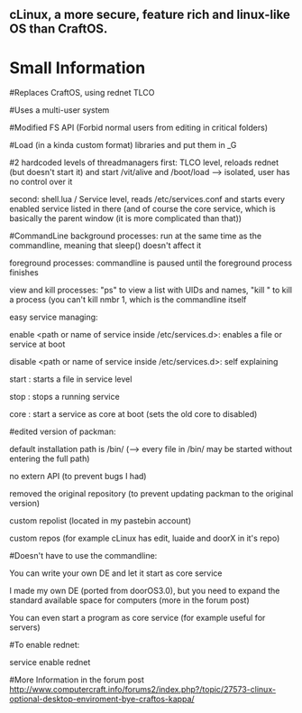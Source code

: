 ## cLinux, a more secure, feature rich and linux-like OS than CraftOS.

# Small Information

#Replaces CraftOS, using rednet TLCO

#Uses a multi-user system

#Modified FS API (Forbid normal users from editing in critical folders)

#Load (in a kinda custom format) libraries and put them in _G

#2 hardcoded levels of threadmanagers
first: TLCO level, reloads rednet (but doesn't start it) and start /vit/alive and /boot/load --> isolated, user has no control over it

second: shell.lua / Service level, reads /etc/services.conf and starts every enabled service listed in there (and of course the core service, which is basically the parent window (it is more complicated than that))


#CommandLine
background processes: run at the same time as the commandline, meaning that sleep() doesn't affect it

foreground processes: commandline is paused until the foreground process finishes

view and kill processes: "ps" to view a list with UIDs and names, "kill <uid>" to kill a process (you can't kill nmbr 1, which is the commandline itself

easy service managing:

enable <path or name of service inside /etc/services.d>: enables a file or service at boot

disable <path or name of service inside /etc/services.d>: self explaining

start <path>: starts a file in service level

stop <path>: stops a running service

core <path or name of service>: start a service as core at boot (sets the old core to disabled)
          
#edited version of packman:

default installation path is /bin/ (--> every file in /bin/ may be started without entering the full path)

no extern API (to prevent bugs I had)

removed the original repository (to prevent updating packman to the original version)

custom repolist (located in my pastebin account)

custom repos (for example cLinux has edit, luaide and doorX in it's repo)

#Doesn't have to use the commandline:

You can write your own DE and let it start as core service
  

I made my own DE (ported from doorOS3.0), but you need to expand the standard available space for computers (more in the forum post)
  
You can even start a program as core service (for example useful for servers)
  
#To enable rednet:

service enable rednet
  
#More Information in the forum post
http://www.computercraft.info/forums2/index.php?/topic/27573-clinux-optional-desktop-enviroment-bye-craftos-kappa/
